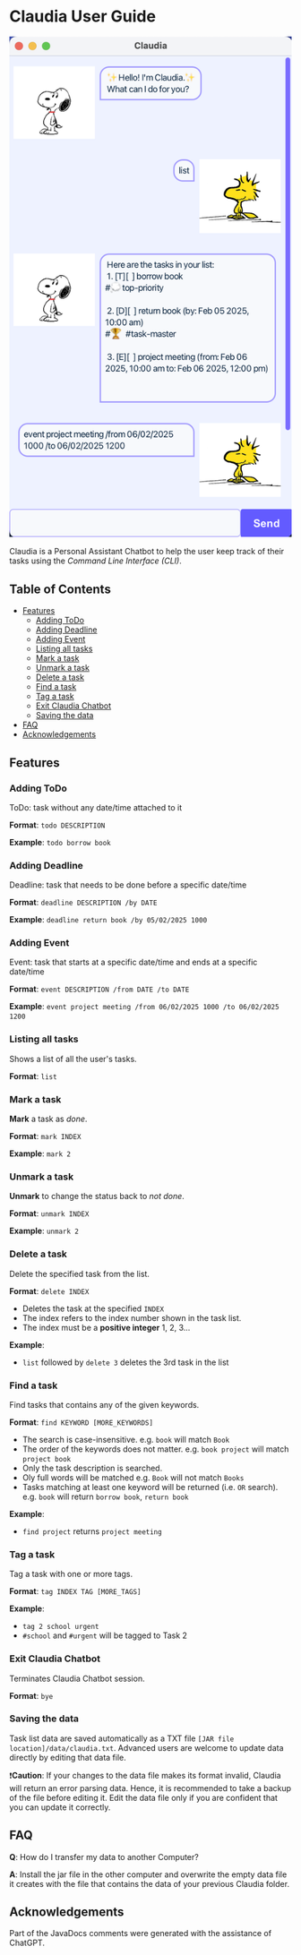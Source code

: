 # Claudia User Guide

![Claudia Chatbot](./docs/Ui.png)

Claudia is a Personal Assistant Chatbot to help the user keep track of their tasks using the *Command Line Interface (CLI)*.

## Table of Contents

- [Features](#features)
  - [Adding ToDo](#adding-todo)
  - [Adding Deadline](#adding-deadline)
  - [Adding Event](#adding-todo)
  - [Listing all tasks](#listing-all-tasks)
  - [Mark a task](#mark-a-task)
  - [Unmark a task](#unmark-a-task)
  - [Delete a task](#delete-a-task)
  - [Find a task](#find-a-task)
  - [Tag a task](#tag-a-task)
  - [Exit Claudia Chatbot](#exit-claudia-chatbot)
  - [Saving the data](#saving-the-data)
- [FAQ](#faq)
- [Acknowledgements](#acknowledgements)

## Features

### Adding ToDo

ToDo: task without any date/time attached to it

**Format**: `todo DESCRIPTION`

**Example**: `todo borrow book`

### Adding Deadline

Deadline: task that needs to be done before a specific date/time

**Format**: `deadline DESCRIPTION /by DATE`

**Example**: `deadline return book /by 05/02/2025 1000`

### Adding Event

Event: task that starts at a specific date/time and ends at a specific date/time

**Format**: `event DESCRIPTION /from DATE /to DATE`

**Example**: `event project meeting /from 06/02/2025 1000 /to 06/02/2025 1200`

### Listing all tasks

Shows a list of all the user's tasks.

**Format**: `list`

### Mark a task

**Mark** a task as *done*.

**Format**: `mark INDEX`

**Example**: `mark 2`

### Unmark a task

**Unmark** to change the status back to *not done*.

**Format**: `unmark INDEX`

**Example**: `unmark 2`

### Delete a task

Delete the specified task from the list.

**Format**: `delete INDEX`

- Deletes the task at the specified `INDEX`
- The index refers to the index number shown in the task list.
- The index must be a **positive integer** 1, 2, 3...

**Example**:
- `list` followed by `delete 3` deletes the 3rd task in the list

### Find a task

Find tasks that contains any of the given keywords.

**Format**: `find KEYWORD [MORE_KEYWORDS]`

- The search is case-insensitive. e.g. `book` will match `Book`
- The order of the keywords does not matter. e.g. `book project` will match `project book`
- Only the task description is searched.
- Oly full words will be matched e.g. `Book` will not match `Books`
- Tasks matching at least one keyword will be returned (i.e. `OR` search). e.g. `book` will return `borrow book`, `return book`

**Example**:
- `find project` returns `project meeting`

### Tag a task

Tag a task with one or more tags.

**Format**: `tag INDEX TAG [MORE_TAGS]`

**Example**:
- `tag 2 school urgent`
- `#school` and `#urgent` will be tagged to Task 2

### Exit Claudia Chatbot

Terminates Claudia Chatbot session.

**Format**: `bye`

### Saving the data

Task list data are saved automatically as a TXT file `[JAR file location]/data/claudia.txt`. Advanced users are welcome to update data directly by editing that data file.

❗**Caution**: If your changes to the data file makes its format invalid, Claudia will return an error parsing data. Hence, it is recommended to take a backup of the file before editing it. Edit the data file only if you are confident that you can update it correctly.

## FAQ

**Q**: How do I transfer my data to another Computer?

**A**: Install the jar file in the other computer and overwrite the empty data file it creates with the file that contains the data of your previous Claudia folder.

## Acknowledgements

Part of the JavaDocs comments were generated with the assistance of ChatGPT.